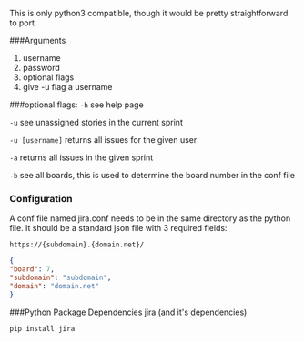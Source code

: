 This is only python3 compatible, though it would be pretty straightforward to port

###Arguments
1. username
2. password
3. optional flags
4. give -u flag a username


###optional flags:
`-h` see help page


`-u` see unassigned stories in the current sprint


`-u [username]` returns all issues for the given user


`-a` returns all issues in the given sprint


`-b` see all boards, this is used to determine the board number in the conf file

### Configuration
A conf file named jira.conf needs to be in the same directory as the python file. It should be a standard json file with 3 required fields:

`https://{subdomain}.{domain.net}/`

```json
{
"board": 7,
"subdomain": "subdomain",
"domain": "domain.net"
}
```

###Python Package Dependencies
jira (and it's dependencies)

`pip install jira`